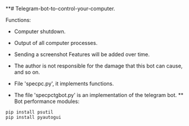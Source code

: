 **# Telegram-bot-to-control-your-computer.

Functions:
+ Computer shutdown.
+ Output of all computer processes.
+ Sending a screenshot Features will be added over time. 


+ The author is not responsible for the damage that this bot can cause, and so on.
+ File 'specpc.py', it implements functions. 
+ The file 'specpctgbot.py' is an implementation of the telegram bot.
**
Bot performance modules:
```
pip install psutil
pip install pyautogui
```
